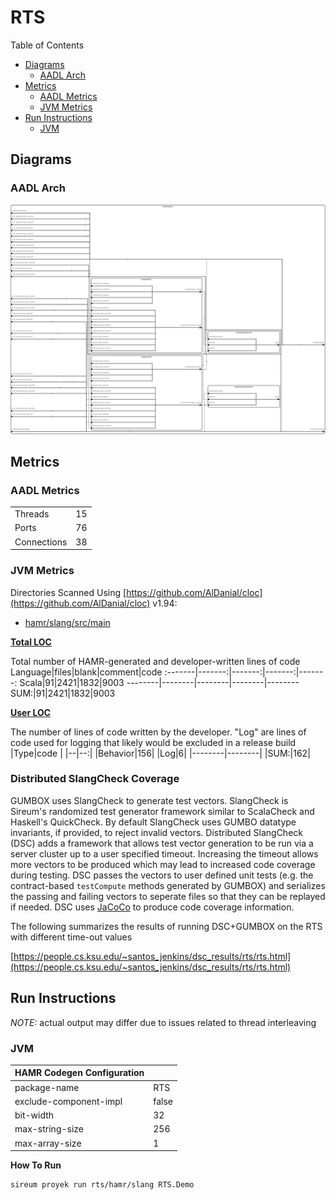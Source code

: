 # RTS

 Table of Contents
  * [Diagrams](#diagrams)
    * [AADL Arch](#aadl-arch)
  * [Metrics](#metrics)
    * [AADL Metrics](#aadl-metrics)
    * [JVM Metrics](#jvm-metrics)
  * [Run Instructions](#run-instructions)
    * [JVM](#jvm)

## Diagrams
### AADL Arch
![AADL Arch](aadl/diagrams/aadl-arch.svg)

## Metrics
### AADL Metrics
| | |
|--|--|
|Threads|15|
|Ports|76|
|Connections|38|

### JVM Metrics
Directories Scanned Using [https://github.com/AlDanial/cloc](https://github.com/AlDanial/cloc) v1.94:
- [hamr/slang/src/main](hamr/slang/src/main)

<u><b>Total LOC</b></u>

Total number of HAMR-generated and developer-written lines of code
Language|files|blank|comment|code
:-------|-------:|-------:|-------:|-------:
Scala|91|2421|1832|9003
--------|--------|--------|--------|--------
SUM:|91|2421|1832|9003

<u><b>User LOC</b></u>

The number of lines of code written by the developer.
"Log" are lines of code used for logging that
likely would be excluded in a release build
 |Type|code |
 |--|--:|
 |Behavior|156|
 |Log|6|
 |--------|--------|
 |SUM:|162|

### Distributed SlangCheck Coverage

GUMBOX uses SlangCheck to generate test vectors.  SlangCheck is Sireum's randomized test generator framework similar to ScalaCheck and Haskell's QuickCheck.  By default SlangCheck uses GUMBO datatype invariants, if provided, to reject invalid vectors.  Distributed SlangCheck (DSC) adds a framework that allows test vector generation to be run via a server cluster up to a user specified timeout.  Increasing the timeout allows more vectors to be produced which may lead to increased code coverage during testing.  DSC passes the vectors to user defined unit tests (e.g. the contract-based ``testCompute`` methods generated by GUMBOX) and serializes the passing and failing vectors to seperate files so that they can be replayed if needed.  DSC uses [JaCoCo](https://www.jacoco.org/jacoco/) to produce code coverage information.

The following summarizes the results of running DSC+GUMBOX on the RTS with different time-out values 

 [https://people.cs.ksu.edu/~santos_jenkins/dsc_results/rts/rts.html](https://people.cs.ksu.edu/~santos_jenkins/dsc_results/rts/rts.html)

## Run Instructions
*NOTE:* actual output may differ due to issues related to thread interleaving
### JVM

  |HAMR Codegen Configuration| |
  |--|--|
  | package-name | RTS |
  | exclude-component-impl | false |
  | bit-width | 32 |
  | max-string-size | 256 |
  | max-array-size | 1 |


  **How To Run**
  ```
  sireum proyek run rts/hamr/slang RTS.Demo
  ```
